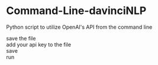 # Command-Line-davinciNLP
Python script to utilize OpenAI's API from the command line 

save the file  
add your api key to the file  
save  
run  
